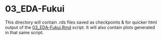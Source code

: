 # 03_EDA-Fukui

This directory will contain .rds files saved as checkpoints & for quicker html output of the [03_EDA-Fukui.Rmd](../../../../scripts/analysis-individual/Fukui-2020/03_EDA-Fukui.Rmd) script.
It will also contain plots generated in that same script.